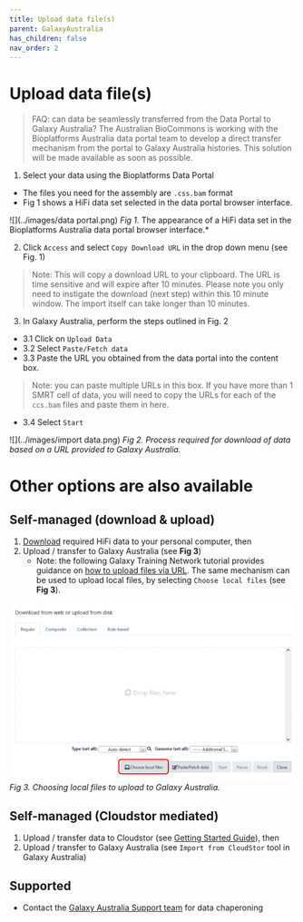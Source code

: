 ```yaml
---
title: Upload data file(s)
parent: GalaxyAustralia
has_children: false
nav_order: 2
---
```


# Upload data file(s)

> FAQ: can data be seamlessly transferred from the Data Portal to Galaxy Australia?
The Australian BioCommons is working with the Bioplatforms Australia data portal team to develop a direct transfer mechanism from the portal to Galaxy Australia histories. This solution will be made available as soon as possible.

1. Select your data using the Bioplatforms Data Portal

- The files you need for the assembly are ```.css.bam``` format
- Fig 1 shows a HiFi data set selected in the data portal browser interface.

![](../images/data portal.png)
*Fig 1.* The appearance of a HiFi data set in the Bioplatforms Australia data portal browser interface.*

2. Click ```Access``` and select ```Copy Download URL``` in the drop down menu (see Fig. 1)

> Note: This will copy a download URL to your clipboard. 
> The URL is time sensitive and will expire after 10 minutes. 
> Please note you only need to instigate the download (next step) within this 10 minute window. 
> The import itself can take longer than 10 minutes.

3. In Galaxy Australia, perform the steps outlined in Fig. 2

- 3.1 Click on ```Upload Data``` 
- 3.2 Select ```Paste/Fetch data```
- 3.3 Paste the URL you obtained from the data portal into the content box.

> Note: you can paste multiple URLs in this box. If you have more than 1 SMRT cell of data, you will need to copy the URLs for each of the ```ccs.bam``` files and paste them in here.

- 3.4 Select ```Start```

![](../images/import data.png)
*Fig 2. Process required for download of data based on a URL provided to Galaxy Australia.*

# Other options are also available

## Self-managed (download & upload)

1. [Download](https://usersupport.bioplatforms.com/programmatic_access.html) required HiFi data to your personal computer, then
2. Upload / transfer to Galaxy Australia (see **Fig 3**)
     - Note: the following Galaxy Training Network tutorial provides guidance on [how to upload files via URL](https://training.galaxyproject.org/training-material/topics/introduction/tutorials/galaxy-intro-short/tutorial.html#upload-a-file). The same mechanism can be used to upload local files, by selecting ```Choose local files``` (see **Fig 3**).

![](../images/2_upload.png)
*Fig 3. Choosing local files to upload to Galaxy Australia.*

## Self-managed (Cloudstor mediated)

1. Upload / transfer data to Cloudstor (see [Getting Started Guide](https://support.aarnet.edu.au/hc/en-us/articles/227469547-CloudStor-Getting-Started-Guide)), then
2. Upload / transfer to Galaxy Australia (see ```Import from CloudStor``` tool in Galaxy Australia)

## Supported

- Contact the [Galaxy Australia Support team](mailto:help@genome.edu.au) for data chaperoning